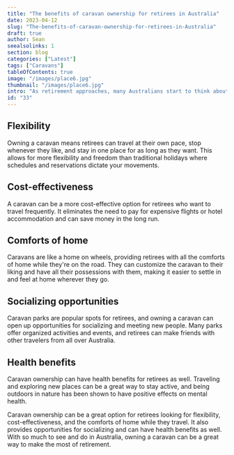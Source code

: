 ```yaml
---
title: "The benefits of caravan ownership for retirees in Australia"
date: 2023-04-12
slug: "The-benefits-of-caravan-ownership-for-retirees-in-Australia"
draft: true
author: Sean
seealsolinks: 1
section: blog
categories: ["Latest"]
tags: ["Caravans"]
tableOfContents: true
image: "/images/place6.jpg"
thumbnail: "/images/place6.jpg"
intro: "As retirement approaches, many Australians start to think about how they want to spend their newfound free time. For some, that may mean traveling the country and exploring all that it has to offer. Caravan ownership is a popular choice among retirees as it offers the flexibility to travel at your own pace and enjoy the comforts of home on the road."
id: "33"
---
```


## Flexibility

Owning a caravan means retirees can travel at their own pace, stop whenever they like, and stay in one place for as long as they want. This allows for more flexibility and freedom than traditional holidays where schedules and reservations dictate your movements.

## Cost-effectiveness

A caravan can be a more cost-effective option for retirees who want to travel frequently. It eliminates the need to pay for expensive flights or hotel accommodation and can save money in the long run.

## Comforts of home

Caravans are like a home on wheels, providing retirees with all the comforts of home while they're on the road. They can customize the caravan to their liking and have all their possessions with them, making it easier to settle in and feel at home wherever they go.

## Socializing opportunities

Caravan parks are popular spots for retirees, and owning a caravan can open up opportunities for socializing and meeting new people. Many parks offer organized activities and events, and retirees can make friends with other travelers from all over Australia.

## Health benefits

Caravan ownership can have health benefits for retirees as well. Traveling and exploring new places can be a great way to stay active, and being outdoors in nature has been shown to have positive effects on mental health.

Caravan ownership can be a great option for retirees looking for flexibility, cost-effectiveness, and the comforts of home while they travel. It also provides opportunities for socializing and can have health benefits as well. With so much to see and do in Australia, owning a caravan can be a great way to make the most of retirement.
